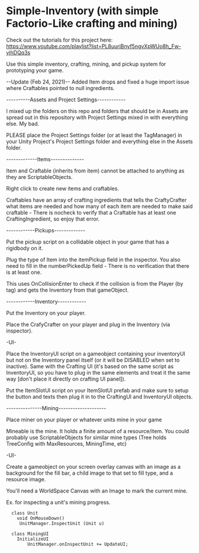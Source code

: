 # Simple-Inventory (with simple Factorio-Like crafting and mining)
Check out the tutorials for this project here: https://www.youtube.com/playlist?list=PL8uuriBnyf5ngvXpWUo8h_Fw-vjhDQq3s

Use this simple inventory, crafting, mining, and pickup system for prototyping your game.

--Update (Feb 24, 2021)--
Added Item drops and fixed a huge import issue where Craftables pointed to null ingredients.

----------Assets and Project Settings------------

I mixed up the folders on this repo and folders that should be in Assets are spread out in this repository with Project Settings mixed
in with everything else. My bad. 

PLEASE place the Project Settings folder (or at least the TagManager) in your Unity Project's Project Settings folder and everything
else in the Assets folder.

-------------Items--------------

Item and Craftable (inherits from item) cannot be attached to anything as they are ScriptableObjects.

Right click to create new items and craftables. 

Craftables have an array of crafting ingredients that tells the CraftyCrafter what items are needed and how many of each item are needed to make said craftable - There is nocheck to verify that a Craftable has at least one CraftingIngredient, so enjoy that error.

------------Pickups-------------

Put the pickup script on a collidable object in your game that has a rigidbody on it. 

Plug the type of Item into the itemPickup field in the inspector. You also need to fill in the numberPickedUp field - There is no verification that there is at least one.

This uses OnCollisionEnter to check if the collision is from the Player (by tag) and gets the Inventory from that gameObject.

------------Inventory------------

Put the Inventory on your player. 

Place the CrafyCrafter on your player and plug in the Inventory (via inspector).

-UI-

Place the InventoryUI script on a gameobject containing your inventoryUI but not on the Inventory panel itself (or it will be DISABLED when set to inactive).
Same with the Crafting UI (it's based on the same script as InventoryUI, so you have to plug in the same elements and treat it the same way [don't place it directly 
on crafting UI panel]).

Put the ItemSlotUI script on your ItemSlotUI prefab and make sure to setup the button and texts then plug it in to the CraftingUI and InventoryUI objects.

---------------Mining--------------------

Place miner on your player or whatever units mine in your game 

Mineable is the mine. It holds a finite amount of a resource/item. You could probably use ScriptableObjects for similar mine types (Tree holds TreeConfig with MaxResources, MiningTime, etc)

-UI-

Create a gameobject on your screen overlay canvas with an image as a background for the fill bar, a child image to that set to fill type, and a resource image.

You'll need a WorldSpace Canvas with an Image to mark the current mine.

Ex. for inspecting a unit's mining progress.
      
      class Unit 
        void OnMouseDown()
         UnitManager.InspectUnit (Unit u)  
         
      class MiningUI 
        InitializeUI
            UnitManager.onInspectUnit += UpdateUI;
